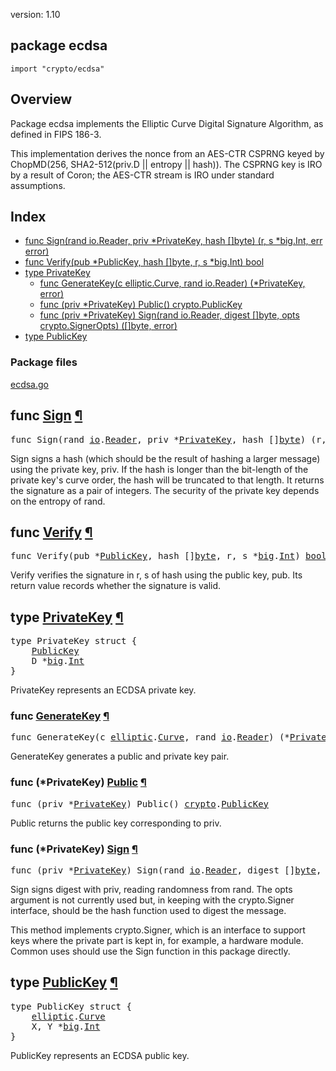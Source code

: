 version: 1.10
## package ecdsa

  `import "crypto/ecdsa"`

## Overview

Package ecdsa implements the Elliptic Curve Digital Signature Algorithm, as
defined in FIPS 186-3.

This implementation derives the nonce from an AES-CTR CSPRNG keyed by
ChopMD(256, SHA2-512(priv.D || entropy || hash)). The CSPRNG key is IRO by a
result of Coron; the AES-CTR stream is IRO under standard assumptions.

## Index

- [func Sign(rand io.Reader, priv *PrivateKey, hash []byte) (r, s *big.Int, err error)](#Sign)
- [func Verify(pub *PublicKey, hash []byte, r, s *big.Int) bool](#Verify)
- [type PrivateKey](#PrivateKey)
  - [func GenerateKey(c elliptic.Curve, rand io.Reader) (*PrivateKey, error)](#GenerateKey)
  - [func (priv *PrivateKey) Public() crypto.PublicKey](#PrivateKey.Public)
  - [func (priv *PrivateKey) Sign(rand io.Reader, digest []byte, opts crypto.SignerOpts) ([]byte, error)](#PrivateKey.Sign)
- [type PublicKey](#PublicKey)

### Package files
 [ecdsa.go](//github.com/golang/go/blob/release-branch.go1.10/src/crypto/ecdsa/ecdsa.go)

<h2 id="Sign">func <a href="//github.com/golang/go/blob/release-branch.go1.10/src/crypto/ecdsa/ecdsa.go#L144">Sign</a>
    <a href="#Sign">¶</a></h2>
<pre>func Sign(rand <a href="/io/">io</a>.<a href="/io/#Reader">Reader</a>, priv *<a href="#PrivateKey">PrivateKey</a>, hash []<a href="/builtin/#byte">byte</a>) (r, s *<a href="/math/big/">big</a>.<a href="/math/big/#Int">Int</a>, err <a href="/builtin/#error">error</a>)</pre>

Sign signs a hash (which should be the result of hashing a larger message) using
the private key, priv. If the hash is longer than the bit-length of the private
key's curve order, the hash will be truncated to that length. It returns the
signature as a pair of integers. The security of the private key depends on the
entropy of rand.

<h2 id="Verify">func <a href="//github.com/golang/go/blob/release-branch.go1.10/src/crypto/ecdsa/ecdsa.go#L220">Verify</a>
    <a href="#Verify">¶</a></h2>
<pre>func Verify(pub *<a href="#PublicKey">PublicKey</a>, hash []<a href="/builtin/#byte">byte</a>, r, s *<a href="/math/big/">big</a>.<a href="/math/big/#Int">Int</a>) <a href="/builtin/#bool">bool</a></pre>

Verify verifies the signature in r, s of hash using the public key, pub. Its
return value records whether the signature is valid.

<h2 id="PrivateKey">type <a href="//github.com/golang/go/blob/release-branch.go1.10/src/crypto/ecdsa/ecdsa.go#L43">PrivateKey</a>
    <a href="#PrivateKey">¶</a></h2>
<pre>type PrivateKey struct {
    <a href="#PublicKey">PublicKey</a>
<span id="PrivateKey.D"></span>    D *<a href="/math/big/">big</a>.<a href="/math/big/#Int">Int</a>
}</pre>

PrivateKey represents an ECDSA private key.

<h3 id="GenerateKey">func <a href="//github.com/golang/go/blob/release-branch.go1.10/src/crypto/ecdsa/ecdsa.go#L93">GenerateKey</a>
    <a href="#GenerateKey">¶</a></h3>
<pre>func GenerateKey(c <a href="/crypto/elliptic/">elliptic</a>.<a href="/crypto/elliptic/#Curve">Curve</a>, rand <a href="/io/">io</a>.<a href="/io/#Reader">Reader</a>) (*<a href="#PrivateKey">PrivateKey</a>, <a href="/builtin/#error">error</a>)</pre>

GenerateKey generates a public and private key pair.

<h3 id="PrivateKey.Public">func (*PrivateKey) <a href="//github.com/golang/go/blob/release-branch.go1.10/src/crypto/ecdsa/ecdsa.go#L53">Public</a>
    <a href="#PrivateKey.Public">¶</a></h3>
<pre>func (priv *<a href="#PrivateKey">PrivateKey</a>) Public() <a href="/crypto/">crypto</a>.<a href="/crypto/#PublicKey">PublicKey</a></pre>

Public returns the public key corresponding to priv.

<h3 id="PrivateKey.Sign">func (*PrivateKey) <a href="//github.com/golang/go/blob/release-branch.go1.10/src/crypto/ecdsa/ecdsa.go#L64">Sign</a>
    <a href="#PrivateKey.Sign">¶</a></h3>
<pre>func (priv *<a href="#PrivateKey">PrivateKey</a>) Sign(rand <a href="/io/">io</a>.<a href="/io/#Reader">Reader</a>, digest []<a href="/builtin/#byte">byte</a>, opts <a href="/crypto/">crypto</a>.<a href="/crypto/#SignerOpts">SignerOpts</a>) ([]<a href="/builtin/#byte">byte</a>, <a href="/builtin/#error">error</a>)</pre>

Sign signs digest with priv, reading randomness from rand. The opts argument is
not currently used but, in keeping with the crypto.Signer interface, should be
the hash function used to digest the message.

This method implements crypto.Signer, which is an interface to support keys
where the private part is kept in, for example, a hardware module. Common uses
should use the Sign function in this package directly.

<h2 id="PublicKey">type <a href="//github.com/golang/go/blob/release-branch.go1.10/src/crypto/ecdsa/ecdsa.go#L37">PublicKey</a>
    <a href="#PublicKey">¶</a></h2>
<pre>type PublicKey struct {
    <a href="/crypto/elliptic/">elliptic</a>.<a href="/crypto/elliptic/#Curve">Curve</a>
<span id="PublicKey.X"></span>    X, Y *<a href="/math/big/">big</a>.<a href="/math/big/#Int">Int</a>
}</pre>

PublicKey represents an ECDSA public key.


